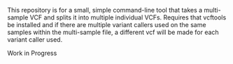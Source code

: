 This repository is for a small, simple command-line tool that takes a multi-sample VCF and splits it into multiple individual 
VCFs. Requires that vcftools be installed and if there are multiple variant callers used on the same samples within the 
multi-sample file, a different vcf will be made for each variant caller used.

Work in Progress
